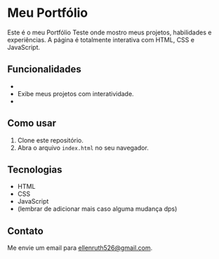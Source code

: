 # Meu Portfólio 

Este é o meu Portfólio Teste onde mostro meus projetos, habilidades e experiências. A página é totalmente interativa com HTML, CSS e JavaScript.

## Funcionalidades

- 
- Exibe meus projetos com interatividade.
- 

## Como usar

1. Clone este repositório.
2. Abra o arquivo `index.html` no seu navegador.

## Tecnologias

- HTML
- CSS
- JavaScript
- (lembrar de adicionar mais caso alguma mudança dps)

## Contato

Me envie um email para ellenruth526@gmail.com.
